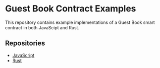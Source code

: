 # Guest Book Contract Examples

This repository contains example implementations of a Guest Book smart contract in both JavaScipt and Rust.

## Repositories

- [JavaScript](guest-book-js)
- [Rust](guest-book-rust)
